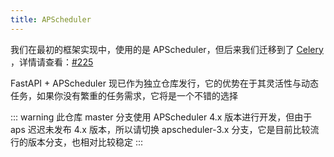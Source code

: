 ```yaml
---
title: APScheduler
---
```


我们在最初的框架实现中，使用的是 APScheduler，但后来我们迁移到了 [Celery](celery.md)
，详情请查看：[#225](https://github.com/fastapi-practices/fastapi_best_architecture/discussions/225)

FastAPI + APScheduler 现已作为独立仓库发行，它的优势在于其灵活性与动态任务，如果你没有繁重的任务需求，它将是一个不错的选择

<RepoCard repo="wu-clan/fastapi_scheduler" />

::: warning
此仓库 master 分支使用 APScheduler 4.x 版本进行开发，但由于 aps
迟迟未发布 4.x 版本，所以请切换 apscheduler-3.x 分支，它是目前比较流行的版本分支，也相对比较稳定
:::
